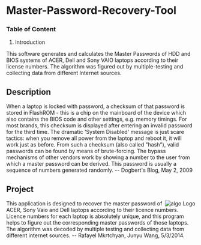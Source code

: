 Master-Password-Recovery-Tool 
=============================

### Table of Content

1. Introduction

This software generates and calculates the Master Passwords of HDD and BIOS systems of ACER, Dell and Sony VAIO laptops according to their license numbers. The algorithm was figured out by multiple-testing and collecting data from different Internet sources. 

Description
---------------

When a laptop is locked with password, a checksum of that password is stored in FlashROM - this is a chip on the mainboard of the device which also contains the BIOS code and other settings, e.g. memory timings. For most brands, this checksum is displayed after entering an invalid password for the third time. The dramatic 'System Disabled' message is just scare tactics: when you remove all power from the laptop and reboot it, it will work just as before. From such a checksum (also called "hash"), valid passwords can be found by means of brute-forcing. The bypass mechanisms of other vendors work by showing a number to the user from which a master password can be derived. This password is usually a sequence of numbers generated randomly. -- Dogbert's Blog, May 2, 2009

 Project 
----------

<img src="https://cloud.githubusercontent.com/assets/5885065/5726188/578acd5c-9b0e-11e4-870a-3ecc4bdbab3d.gif"
 alt="algo Logo" title="algo" align="right" />
 
This application is designed to recover the master password of ACER, Sony Vaio and Dell laptops according to their licence numbers. Licence numbers for each laptop is absolutely unique, and this program helps to figure out the corresponding master passwords of those laptops. The algorithm was decoded by multiple testing and collecting data from different internet sources. -- Rafayel Mkrtchyan, Junyu Wang, 5/3/2014.
